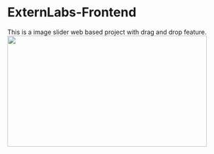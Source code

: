 # ExternLabs-Frontend
This is a image slider web based project with drag and drop feature.
<img align="center" src="https://user-images.githubusercontent.com/66367321/214015442-74b48a82-4397-4bad-89ef-071a6c1707d6.gif" width="450" height="250">
